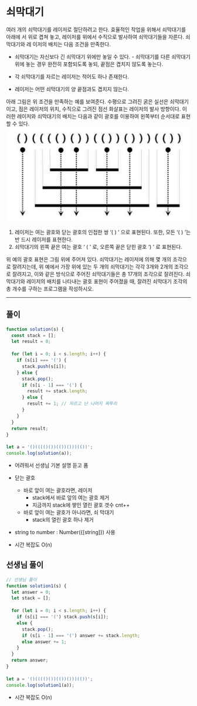 # 쇠막대기

여러 개의 쇠막대기를 레이저로 절단하려고 한다. 효율적인 작업을 위해서 쇠막대기를 아래에 서 위로 겹쳐 놓고, 레이저를 위에서 수직으로 발사하여 쇠막대기들을 자른다. 쇠막대기와 레 이저의 배치는 다음 조건을 만족한다.

- 쇠막대기는 자신보다 긴 쇠막대기 위에만 놓일 수 있다. - 쇠막대기를 다른 쇠막대기 위에 놓는 경우 완전히 포함되도록 놓되, 끝점은 겹치지 않도록 놓는다.

- 각 쇠막대기를 자르는 레이저는 적어도 하나 존재한다.
- 레이저는 어떤 쇠막대기의 양 끝점과도 겹치지 않는다.

아래 그림은 위 조건을 만족하는 예를 보여준다. 수평으로 그려진 굵은 실선은 쇠막대기이고, 점은 레이저의 위치, 수직으로 그려진 점선 화살표는 레이저의 발사 방향이다.
이러한 레이저와 쇠막대기의 배치는 다음과 같이 괄호를 이용하여 왼쪽부터 순서대로 표현할 수 있다.
![image](./img__01.png)

1. 레이저는 여는 괄호와 닫는 괄호의 인접한 쌍 ‘( ) ’ 으로 표현된다. 또한, 모든 ‘( ) ’는 반 드시 레이저를 표현한다.
2. 쇠막대기의 왼쪽 끝은 여는 괄호 ‘ ( ’ 로, 오른쪽 끝은 닫힌 괄호 ‘) ’ 로 표현된다.

위 예의 괄호 표현은 그림 위에 주어져 있다.
쇠막대기는 레이저에 의해 몇 개의 조각으로 잘려지는데, 위 예에서 가장 위에 있는 두 개의 쇠막대기는 각각 3개와 2개의 조각으로 잘려지고, 이와 같은 방식으로 주어진 쇠막대기들은 총 17개의 조각으로 잘려진다.
쇠막대기와 레이저의 배치를 나타내는 괄호 표현이 주어졌을 때, 잘려진 쇠막대기 조각의 총 개수를 구하는 프로그램을 작성하시오.

---

## 풀이

```js
function solution(s) {
  const stack = [];
  let result = 0;

  for (let i = 0; i < s.length; i++) {
    if (s[i] === '(') {
      stack.push(s[i]);
    } else {
      stack.pop();
      if (s[i - 1] === '(') {
        result += stack.length;
      } else {
        result += 1; // 자르고 난 나머지 짜투리
      }
    }
  }
  return result;
}

let a = '()(((()())(())()))(())';
console.log(solution(a));
```

- 어려워서 선생님 기본 설명 듣고 품

- 닫는 괄호
  - 바로 앞이 여는 괄호라면, 레이저
    - stack에서 바로 앞의 여는 괄호 제거
    - 지금까지 stack에 쌓인 열린 괄호 갯수 cnt++
  - 바로 앞이 여는 괄호가 아니라면, 쇠 막대기
    - stack의 열린 괄호 하나 제거
- string to number : Number({[string]}) 사용
- 시간 복잡도 O(n)

## 선생님 풀이

```js
// 선생님 풀이
function solution1(s) {
  let answer = 0;
  let stack = [];

  for (let i = 0; i < s.length; i++) {
    if (s[i] === '(') stack.push(s[i]);
    else {
      stack.pop();
      if (s[i - 1] === '(') answer += stack.length;
      else answer += 1; 
    }
  }
  return answer;
}

let a = '()(((()())(())()))(())';
console.log(solution1(a));
```

- 시간 복잡도 O(n)
